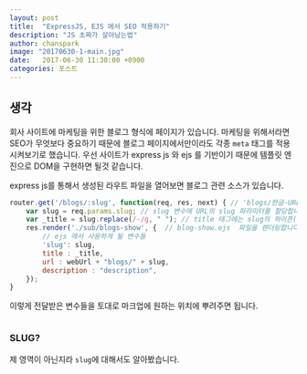 ```yaml
---
layout: post
title:  "ExpressJS, EJS 에서 SEO 적용하기"
description: "JS 초짜가 살아남는법"
author: chanspark
image: "20170630-1-main.jpg"
date:   2017-06-30 11:30:00 +0900
categories: 포스트
---
```


<!--# ExpressJS 에서 AJAX호출을 통한 EJS 템플릿 작성-->
## 생각
회사 사이트에 마케팅을 위한 블로그 형식에 페이지가 있습니다. 마케팅을 위해서라면 SEO가 무엇보다 중요하기 때문에 블로그 페이지에서만이라도 각종 `meta` 태그를 적용시켜보기로 했습니다.
우선 사이트가 express js 와 ejs 를 기반이기 때문에 템플릿 엔진으로 DOM을 구현하면 될것 같습니다.

express js를 통해서 생성된 라우트 파일을 열어보면 블로그 관련 소스가 있습니다.
```javascript
router.get('/blogs/:slug', function(req, res, next) { // 'blogs/한글-URL-입니다' 로 접속할 경우 라우팅 함수에 들어옵니다.
    var slug = req.params.slug; // slug 변수에 URL의 slug 파라미터를 할당합니다.
    var _title = slug.replace(/-/g, " "); // title 태그에는 slug의 하이픈(-)을 제거해주고 변수로 할당합니다.
    res.render('./sub/blogs-show', {  // blog-show.ejs  파일을 렌더링합니다.
        // ejs 에서 사용하게 될 변수들
        'slug': slug,
        title : _title,
        url : webUrl + "blogs/" + slug,
        description : "description",
    });
}
```

이렇게 전달받은 변수들을 토대로 마크업에 원하는 위치에 뿌려주면 됩니다.
```html

```



### SLUG?
제 영역이 아닌지라 `slug`에 대해서도 알아봤습니다.





<!--
```javascript
// membership type
/*
* length
*/
var chans = 1;
var value = $(input).val();
    console.log(value);
    var valueTrim = value.trim();
if (regPhoneNum.test(valueTrim) === true) {
        // 휴대폰 번호만 입력시 테스트
        if (length == 11 || length == 10) {
            validateSuccess($(input));
            registerType = "phone";
        } else {
            validateError($(input));
            registerType = "null";

        }
```-->
